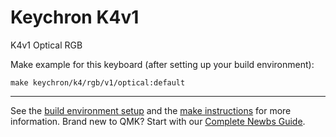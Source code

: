 # Keychron K4v1

K4v1 Optical RGB

Make example for this keyboard (after setting up your build environment):

    make keychron/k4/rgb/v1/optical:default

* * *

See the [build environment setup](https://docs.qmk.fm/#/getting_started_build_tools) and the [make instructions](https://docs.qmk.fm/#/getting_started_make_guide) for more information. Brand new to QMK? Start with our [Complete Newbs Guide](https://docs.qmk.fm/#/newbs).
